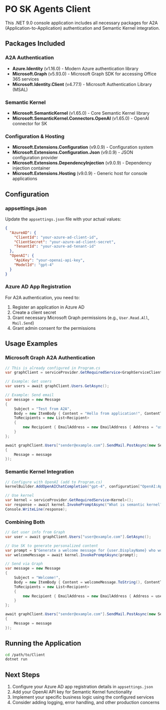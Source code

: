 # PO SK Agents Client

This .NET 9.0 console application includes all necessary packages for A2A (Application-to-Application) authentication and Semantic Kernel integration.

## Packages Included

### A2A Authentication
- **Azure.Identity** (v1.16.0) - Modern Azure authentication library
- **Microsoft.Graph** (v5.93.0) - Microsoft Graph SDK for accessing Office 365 services
- **Microsoft.Identity.Client** (v4.77.1) - Microsoft Authentication Library (MSAL)

### Semantic Kernel
- **Microsoft.SemanticKernel** (v1.65.0) - Core Semantic Kernel library
- **Microsoft.SemanticKernel.Connectors.OpenAI** (v1.65.0) - OpenAI connector for SK

### Configuration & Hosting
- **Microsoft.Extensions.Configuration** (v9.0.9) - Configuration system
- **Microsoft.Extensions.Configuration.Json** (v9.0.9) - JSON configuration provider
- **Microsoft.Extensions.DependencyInjection** (v9.0.9) - Dependency injection container
- **Microsoft.Extensions.Hosting** (v9.0.9) - Generic host for console applications

## Configuration

### appsettings.json
Update the `appsettings.json` file with your actual values:

```json
{
  "AzureAD": {
    "ClientId": "your-azure-ad-client-id",
    "ClientSecret": "your-azure-ad-client-secret", 
    "TenantId": "your-azure-ad-tenant-id"
  },
  "OpenAI": {
    "ApiKey": "your-openai-api-key",
    "ModelId": "gpt-4"
  }
}
```

### Azure AD App Registration
For A2A authentication, you need to:

1. Register an application in Azure AD
2. Create a client secret
3. Grant necessary Microsoft Graph permissions (e.g., `User.Read.All`, `Mail.Send`)
4. Grant admin consent for the permissions

## Usage Examples

### Microsoft Graph A2A Authentication

```csharp
// This is already configured in Program.cs
var graphClient = serviceProvider.GetRequiredService<GraphServiceClient>();

// Example: Get users
var users = await graphClient.Users.GetAsync();

// Example: Send email
var message = new Message
{
    Subject = "Test from A2A",
    Body = new ItemBody { Content = "Hello from application!", ContentType = BodyType.Text },
    ToRecipients = new List<Recipient>
    {
        new Recipient { EmailAddress = new EmailAddress { Address = "user@example.com" } }
    }
};

await graphClient.Users["sender@example.com"].SendMail.PostAsync(new SendMailPostRequestBody
{
    Message = message
});
```

### Semantic Kernel Integration

```csharp
// Configure with OpenAI (add to Program.cs)
kernelBuilder.AddOpenAIChatCompletion("gpt-4", configuration["OpenAI:ApiKey"]);

// Use kernel
var kernel = serviceProvider.GetRequiredService<Kernel>();
var response = await kernel.InvokePromptAsync("What is semantic kernel?");
Console.WriteLine(response);
```

### Combining Both

```csharp
// Get user info from Graph
var user = await graphClient.Users["user@example.com"].GetAsync();

// Use SK to generate personalized content
var prompt = $"Generate a welcome message for {user.DisplayName} who works at {user.CompanyName}";
var welcomeMessage = await kernel.InvokePromptAsync(prompt);

// Send via Graph
var message = new Message
{
    Subject = "Welcome!",
    Body = new ItemBody { Content = welcomeMessage.ToString(), ContentType = BodyType.Text },
    ToRecipients = new List<Recipient>
    {
        new Recipient { EmailAddress = new EmailAddress { Address = user.Mail } }
    }
};

await graphClient.Users["sender@example.com"].SendMail.PostAsync(new SendMailPostRequestBody
{
    Message = message
});
```

## Running the Application

```bash
cd /path/to/Client
dotnet run
```

## Next Steps

1. Configure your Azure AD app registration details in `appsettings.json`
2. Add your OpenAI API key for Semantic Kernel functionality
3. Implement your specific business logic using the configured services
4. Consider adding logging, error handling, and other production concerns